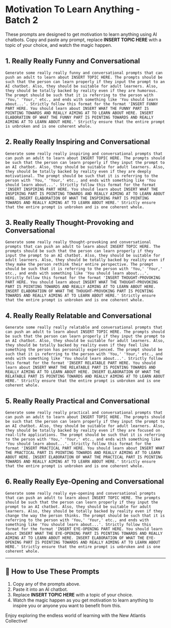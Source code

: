 # Motivation To Learn Anything - Batch 2

These prompts are designed to get motivation to learn anything using AI chatbots. Copy and paste any prompt, replace **INSERT TOPIC HERE** with a topic of your choice, and watch the magic happen.

## 1. Really Really Funny and Conversational

```
Generate some really really funny and conversational prompts that can push an adult to learn about INSERT TOPIC HERE. The prompts should be such that the person can learn properly if they input the prompt to an AI chatbot. Also, they should be suitable for adult learners. Also, they should be totally backed by reality even if they are humorous. The prompt should be such that it is referring to the person with 'You,' 'Your,' etc., and ends with something like 'You should learn about...'. Strictly follow this format for the format 'INSERT FUNNY PART HERE. You should learn about INSERT WHAT THE FUNNY PART IS POINTING TOWARDS AND REALLY AIMING AT TO LEARN ABOUT HERE. INSERT ELABORATION OF WHAT THE FUNNY PART IS POINTING TOWARDS AND REALLY AIMING AT TO LEARN ABOUT HERE.' Strictly ensure that the entire prompt is unbroken and is one coherent whole.
```

## 2. Really Really Inspiring and Conversational

```
Generate some really really inspiring and conversational prompts that can push an adult to learn about INSERT TOPIC HERE. The prompts should be such that the person can learn properly if they input the prompt to an AI chatbot. Also, they should be suitable for adult learners. Also, they should be totally backed by reality even if they are deeply motivational. The prompt should be such that it is referring to the person with 'You,' 'Your,' etc., and ends with something like 'You should learn about...'. Strictly follow this format for the format 'INSERT INSPIRING PART HERE. You should learn about INSERT WHAT THE INSPIRING PART IS POINTING TOWARDS AND REALLY AIMING AT TO LEARN ABOUT HERE. INSERT ELABORATION OF WHAT THE INSPIRING PART IS POINTING TOWARDS AND REALLY AIMING AT TO LEARN ABOUT HERE.' Strictly ensure that the entire prompt is unbroken and is one coherent whole.
```

## 3. Really Really Thought-Provoking and Conversational

```
Generate some really really thought-provoking and conversational prompts that can push an adult to learn about INSERT TOPIC HERE. The prompts should be such that the person can learn properly if they input the prompt to an AI chatbot. Also, they should be suitable for adult learners. Also, they should be totally backed by reality even if they make the person rethink their entire perspective. The prompt should be such that it is referring to the person with 'You,' 'Your,' etc., and ends with something like 'You should learn about...'. Strictly follow this format for the format 'INSERT THOUGHT-PROVOKING PART HERE. You should learn about INSERT WHAT THE THOUGHT-PROVOKING PART IS POINTING TOWARDS AND REALLY AIMING AT TO LEARN ABOUT HERE. INSERT ELABORATION OF WHAT THE THOUGHT-PROVOKING PART IS POINTING TOWARDS AND REALLY AIMING AT TO LEARN ABOUT HERE.' Strictly ensure that the entire prompt is unbroken and is one coherent whole.
```

## 4. Really Really Relatable and Conversational

```
Generate some really really relatable and conversational prompts that can push an adult to learn about INSERT TOPIC HERE. The prompts should be such that the person can learn properly if they input the prompt to an AI chatbot. Also, they should be suitable for adult learners. Also, they should be totally backed by reality even if they feel like something the person has personally experienced. The prompt should be such that it is referring to the person with 'You,' 'Your,' etc., and ends with something like 'You should learn about...'. Strictly follow this format for the format 'INSERT RELATABLE PART HERE. You should learn about INSERT WHAT THE RELATABLE PART IS POINTING TOWARDS AND REALLY AIMING AT TO LEARN ABOUT HERE. INSERT ELABORATION OF WHAT THE RELATABLE PART IS POINTING TOWARDS AND REALLY AIMING AT TO LEARN ABOUT HERE.' Strictly ensure that the entire prompt is unbroken and is one coherent whole.
```

## 5. Really Really Practical and Conversational

```
Generate some really really practical and conversational prompts that can push an adult to learn about INSERT TOPIC HERE. The prompts should be such that the person can learn properly if they input the prompt to an AI chatbot. Also, they should be suitable for adult learners. Also, they should be totally backed by reality even if they are focused on real-life applications. The prompt should be such that it is referring to the person with 'You,' 'Your,' etc., and ends with something like 'You should learn about...'. Strictly follow this format for the format 'INSERT PRACTICAL PART HERE. You should learn about INSERT WHAT THE PRACTICAL PART IS POINTING TOWARDS AND REALLY AIMING AT TO LEARN ABOUT HERE. INSERT ELABORATION OF WHAT THE PRACTICAL PART IS POINTING TOWARDS AND REALLY AIMING AT TO LEARN ABOUT HERE.' Strictly ensure that the entire prompt is unbroken and is one coherent whole.
```

## 6. Really Really Eye-Opening and Conversational

```
Generate some really really eye-opening and conversational prompts that can push an adult to learn about INSERT TOPIC HERE. The prompts should be such that the person can learn properly if they input the prompt to an AI chatbot. Also, they should be suitable for adult learners. Also, they should be totally backed by reality even if they change the way the person thinks. The prompt should be such that it is referring to the person with 'You,' 'Your,' etc., and ends with something like 'You should learn about...'. Strictly follow this format for the format 'INSERT EYE-OPENING PART HERE. You should learn about INSERT WHAT THE EYE-OPENING PART IS POINTING TOWARDS AND REALLY AIMING AT TO LEARN ABOUT HERE. INSERT ELABORATION OF WHAT THE EYE-OPENING PART IS POINTING TOWARDS AND REALLY AIMING AT TO LEARN ABOUT HERE.' Strictly ensure that the entire prompt is unbroken and is one coherent whole.
```

---

## 🎯 **How to Use These Prompts**

1. Copy any of the prompts above.
2. Paste it into an AI chatbot.
3. Replace **INSERT TOPIC HERE** with a topic of your choice.
4. Watch the magic happen as you get motivation to learn anything to inspire you or anyone you want to benefit from this.

Enjoy exploring the endless world of learning with the New Atlantis Collective!
